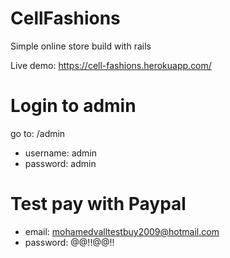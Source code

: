 # CellFashions

Simple online store build with rails

Live demo: https://cell-fashions.herokuapp.com/

# Login to admin
go to: /admin
- username: admin
- password: admin

# Test pay with Paypal

- email: mohamedvalltestbuy2009@hotmail.com
- password: @@!!@@!!